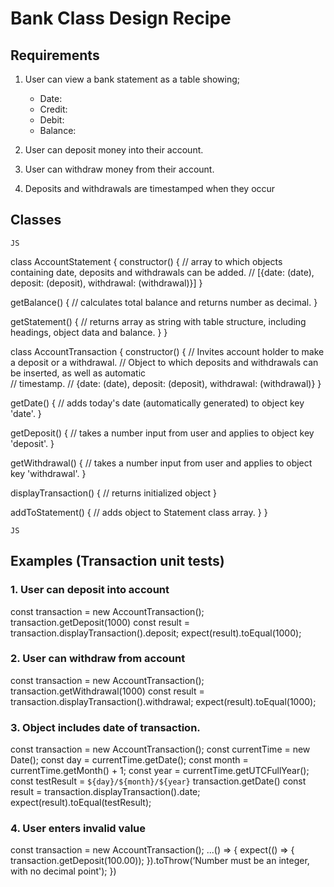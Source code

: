 # Bank Class Design Recipe

## Requirements

1. User can view a bank statement as a table showing;
   - Date:
   - Credit: 
   - Debit:
   - Balance:

2. User can deposit money into their account.

3. User can withdraw money from their account.

4. Deposits and withdrawals are timestamped when they occur

## Classes

`JS`

class AccountStatement {
  constructor() {
   // array to which objects containing date, deposits and withdrawals can be added.
   // [{date: (date), deposit: (deposit), withdrawal: (withdrawal)}]
  }

  getBalance() {
    // calculates total balance and returns number as decimal.
  }

  getStatement() {
    // returns array as string with table structure, including headings, object data and balance.
  }
}

class AccountTransaction {
  constructor() {
    // Invites account holder to make a deposit or a withdrawal.
    // Object to which deposits and withdrawals can be inserted, as well as automatic   
    // timestamp. 
    // {date: (date), deposit: (deposit), withdrawal: (withdrawal)}
  }

  getDate() {
    // adds today's date (automatically generated) to object key 'date'.
  }

  getDeposit() {
    // takes a number input from user and applies to object key 'deposit'.
  }

  getWithdrawal() {
    // takes a number input from user and applies to object key 'withdrawal'.
  }

  displayTransaction() {
    // returns initialized object
  }

  addToStatement() {
    // adds object to Statement class array.
  }
}

`JS`

## Examples (Transaction unit tests)

### 1. User can deposit into account

const transaction = new AccountTransaction();
transaction.getDeposit(1000)
const result = transaction.displayTransaction().deposit;
expect(result).toEqual(1000);

### 2. User can withdraw from account

const transaction = new AccountTransaction();
transaction.getWithdrawal(1000)
const result = transaction.displayTransaction().withdrawal;
expect(result).toEqual(1000);

### 3. Object includes date of transaction.

const transaction = new AccountTransaction();
const currentTime = new Date();
const day = currentTime.getDate();
const month = currentTime.getMonth() + 1;
const year = currentTime.getUTCFullYear();
const testResult = `${day}/${month}/${year}`
transaction.getDate()
const result = transaction.displayTransaction().date;
expect(result).toEqual(testResult);

### 4. User enters invalid value

const transaction = new AccountTransaction();
...() => {
  expect(() => {
    transaction.getDeposit(100.00));
  }).toThrow(‘Number must be an integer, with no decimal point');
})